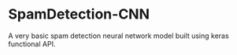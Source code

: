 # SpamDetection-CNN
A very basic spam detection neural network model built using keras functional API.
